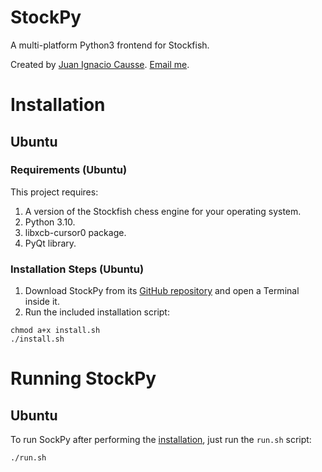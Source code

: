 # StockPy

A multi-platform Python3 frontend for Stockfish.

Created by [Juan Ignacio Causse](https://github.com/jcausse). [Email me](mailto:juanignaciocausse@gmail.com).

# Installation

## Ubuntu

### Requirements (Ubuntu)
This project requires:
1. A version of the Stockfish chess engine for your operating system.
2. Python 3.10.
3. libxcb-cursor0 package.
4. PyQt library.

### Installation Steps (Ubuntu)
1. Download StockPy from its [GitHub repository](https://github.com/jcausse/stockpy) and open a Terminal inside it.
2. Run the included installation script:
```bash:
chmod a+x install.sh
./install.sh
```

# Running StockPy

## Ubuntu
To run SockPy after performing the [installation](#installation-steps-ubuntu), just run the `run.sh` script:
```bash:
./run.sh
```
